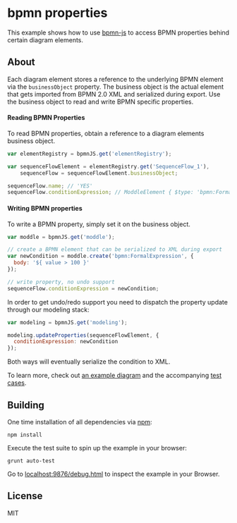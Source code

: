 # bpmn properties

This example shows how to use [bpmn-js](https://github.com/bpmn-io/bpmn-js) to access BPMN properties behind certain diagram elements.


## About

Each diagram element stores a reference to the underlying BPMN element via the `businessObject` property. The business object is the actual element that gets imported from BPMN 2.0 XML and serialized during export. Use the business object to read and write BPMN specific properties.

#### Reading BPMN Properties

To read BPMN properties, obtain a reference to a diagram elements business object.

```javascript
var elementRegistry = bpmnJS.get('elementRegistry');

var sequenceFlowElement = elementRegistry.get('SequenceFlow_1'),
    sequenceFlow = sequenceFlowElement.businessObject;

sequenceFlow.name; // 'YES'
sequenceFlow.conditionExpression; // ModdleElement { $type: 'bpmn:FormalExpression', ... }
```


#### Writing BPMN properties

To write a BPMN property, simply set it on the business object.

```javascript
var moddle = bpmnJS.get('moddle');

// create a BPMN element that can be serialized to XML during export
var newCondition = moddle.create('bpmn:FormalExpression', {
  body: '${ value > 100 }'
});

// write property, no undo support
sequenceFlow.conditionExpression = newCondition;
```

In order to get undo/redo support you need to dispatch the property update through our modeling stack:

```javascript
var modeling = bpmnJS.get('modeling');

modeling.updateProperties(sequenceFlowElement, {
  conditionExpression: newCondition
});
```

Both ways will eventually serialize the condition to XML.

To learn more, check out [an example diagram](https://github.com/bpmn-io/bpmn-js-examples/blob/master/bpmn-properties/test/spec/diagram.bpmn) and the accompanying [test cases](https://github.com/bpmn-io/bpmn-js-examples/blob/master/bpmn-properties/test/spec/BpmnPropertiesSpec.js).


## Building

One time installation of all dependencies via [npm](https://npmjs.org):

```
npm install
```


Execute the test suite to spin up the example in your browser:

```
grunt auto-test
```

Go to [localhost:9876/debug.html](http://localhost:9876/debug.html) to inspect the example in your Browser.


## License

MIT